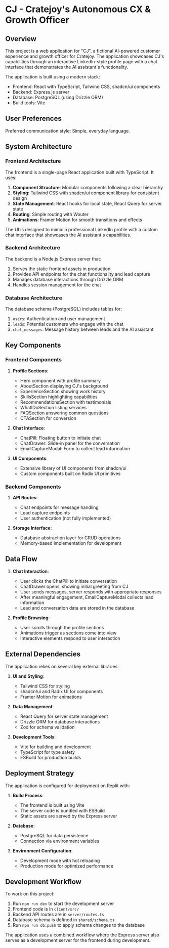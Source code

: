 # CJ - Cratejoy's Autonomous CX & Growth Officer

## Overview

This project is a web application for "CJ", a fictional AI-powered customer experience and growth officer for Cratejoy. The application showcases CJ's capabilities through an interactive LinkedIn-style profile page with a chat interface that demonstrates the AI assistant's functionality.

The application is built using a modern stack:
- Frontend: React with TypeScript, Tailwind CSS, shadcn/ui components
- Backend: Express.js server
- Database: PostgreSQL (using Drizzle ORM)
- Build tools: Vite

## User Preferences

Preferred communication style: Simple, everyday language.

## System Architecture

### Frontend Architecture

The frontend is a single-page React application built with TypeScript. It uses:

1. **Component Structure**: Modular components following a clear hierarchy
2. **Styling**: Tailwind CSS with shadcn/ui component library for consistent design
3. **State Management**: React hooks for local state, React Query for server state
4. **Routing**: Simple routing with Wouter
5. **Animations**: Framer Motion for smooth transitions and effects

The UI is designed to mimic a professional LinkedIn profile with a custom chat interface that showcases the AI assistant's capabilities.

### Backend Architecture

The backend is a Node.js Express server that:

1. Serves the static frontend assets in production
2. Provides API endpoints for the chat functionality and lead capture
3. Manages database interactions through Drizzle ORM
4. Handles session management for the chat

### Database Architecture

The database schema (PostgreSQL) includes tables for:

1. `users`: Authentication and user management
2. `leads`: Potential customers who engage with the chat
3. `chat_messages`: Message history between leads and the AI assistant

## Key Components

### Frontend Components

1. **Profile Sections**:
   - Hero component with profile summary
   - AboutSection displaying CJ's background
   - ExperienceSection showing work history
   - SkillsSection highlighting capabilities
   - RecommendationsSection with testimonials
   - WhatIDoSection listing services
   - FAQSection answering common questions
   - CTASection for conversion

2. **Chat Interface**:
   - ChatPill: Floating button to initiate chat
   - ChatDrawer: Slide-in panel for the conversation
   - EmailCaptureModal: Form to collect lead information

3. **UI Components**:
   - Extensive library of UI components from shadcn/ui
   - Custom components built on Radix UI primitives

### Backend Components

1. **API Routes**:
   - Chat endpoints for message handling
   - Lead capture endpoints
   - User authentication (not fully implemented)

2. **Storage Interface**:
   - Database abstraction layer for CRUD operations
   - Memory-based implementation for development

## Data Flow

1. **Chat Interaction**:
   - User clicks the ChatPill to initiate conversation
   - ChatDrawer opens, showing initial greeting from CJ
   - User sends messages, server responds with appropriate responses
   - After meaningful engagement, EmailCaptureModal collects lead information
   - Lead and conversation data are stored in the database

2. **Profile Browsing**:
   - User scrolls through the profile sections
   - Animations trigger as sections come into view
   - Interactive elements respond to user interaction

## External Dependencies

The application relies on several key external libraries:

1. **UI and Styling**:
   - Tailwind CSS for styling
   - shadcn/ui and Radix UI for components
   - Framer Motion for animations

2. **Data Management**:
   - React Query for server state management
   - Drizzle ORM for database interactions
   - Zod for schema validation

3. **Development Tools**:
   - Vite for building and development
   - TypeScript for type safety
   - ESBuild for production builds

## Deployment Strategy

The application is configured for deployment on Replit with:

1. **Build Process**:
   - The frontend is built using Vite
   - The server code is bundled with ESBuild
   - Static assets are served by the Express server

2. **Database**:
   - PostgreSQL for data persistence
   - Connection via environment variables

3. **Environment Configuration**:
   - Development mode with hot reloading
   - Production mode for optimized performance

## Development Workflow

To work on this project:

1. Run `npm run dev` to start the development server
2. Frontend code is in `client/src/`
3. Backend API routes are in `server/routes.ts`
4. Database schema is defined in `shared/schema.ts`
5. Run `npm run db:push` to apply schema changes to the database

The application uses a combined workflow where the Express server also serves as a development server for the frontend during development.